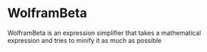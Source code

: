 # WolframBeta

WolframBeta is an expression simplifier that takes a mathematical expression and tries to minify it as much as possible
